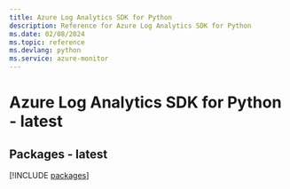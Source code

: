 ```yaml
---
title: Azure Log Analytics SDK for Python
description: Reference for Azure Log Analytics SDK for Python
ms.date: 02/08/2024
ms.topic: reference
ms.devlang: python
ms.service: azure-monitor
---
```

# Azure Log Analytics SDK for Python - latest
## Packages - latest
[!INCLUDE [packages](log-analytics-index.md)]